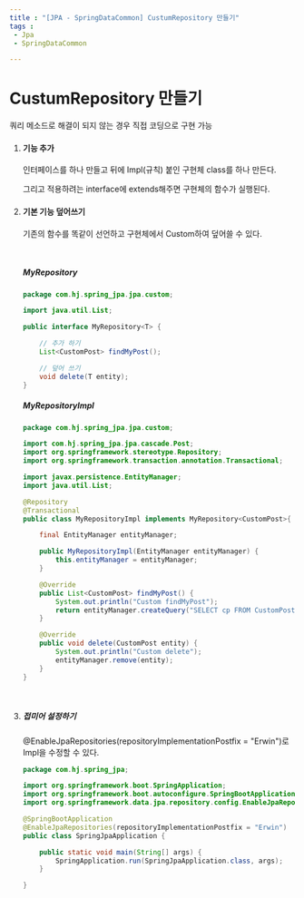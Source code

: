 ```yaml
---
title : "[JPA - SpringDataCommon] CustumRepository 만들기"
tags : 
 - Jpa
 - SpringDataCommon

---
```




# CustumRepository 만들기

쿼리 메소드로 해결이 되지 않는 경우 직접 코딩으로 구현 가능

1. #### 기능 추가

   인터페이스를 하나 만들고 뒤에 Impl(규칙) 붙인 구현체 class를 하나 만든다.

   그리고 적용하려는 interface에 extends해주면 구현체의 함수가 실행된다.

   

2. #### 기본 기능 덮어쓰기

   기존의 함수를 똑같이 선언하고 구현체에서 Custom하여 덮어쓸 수 있다.

   <br/>

   ##### *MyRepository*

   ```java
   package com.hj.spring_jpa.jpa.custom;
   
   import java.util.List;
   
   public interface MyRepository<T> {
   
       // 추가 하기
       List<CustomPost> findMyPost();
   
       // 덮어 쓰기
       void delete(T entity);
   }
   
   ```

   ##### *MyRepositoryImpl*

   ```java
   package com.hj.spring_jpa.jpa.custom;
   
   import com.hj.spring_jpa.jpa.cascade.Post;
   import org.springframework.stereotype.Repository;
   import org.springframework.transaction.annotation.Transactional;
   
   import javax.persistence.EntityManager;
   import java.util.List;
   
   @Repository
   @Transactional
   public class MyRepositoryImpl implements MyRepository<CustomPost>{
   
       final EntityManager entityManager;
   
       public MyRepositoryImpl(EntityManager entityManager) {
           this.entityManager = entityManager;
       }
   
       @Override
       public List<CustomPost> findMyPost() {
           System.out.println("Custom findMyPost");
           return entityManager.createQuery("SELECT cp FROM CustomPost AS cp", CustomPost.class).getResultList();
       }
   
       @Override
       public void delete(CustomPost entity) {
           System.out.println("Custom delete");
           entityManager.remove(entity);
       }
   }
   ```

   <br/>

3. ##### 접미어 설정하기

   @EnableJpaRepositories(repositoryImplementationPostfix = "Erwin")로 Impl을 수정할 수 있다.

   ```java
   package com.hj.spring_jpa;
   
   import org.springframework.boot.SpringApplication;
   import org.springframework.boot.autoconfigure.SpringBootApplication;
   import org.springframework.data.jpa.repository.config.EnableJpaRepositories;
   
   @SpringBootApplication
   @EnableJpaRepositories(repositoryImplementationPostfix = "Erwin")
   public class SpringJpaApplication {
   
       public static void main(String[] args) {
           SpringApplication.run(SpringJpaApplication.class, args);
       }
   
   }
   ```

   

